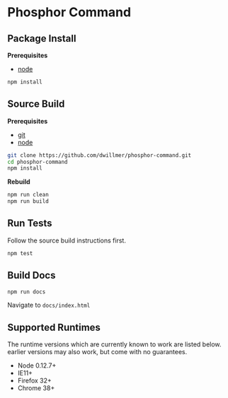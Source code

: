 Phosphor Command
================

Package Install
---------------

**Prerequisites**
- [node](http://npmjs.com)

```bash
npm install
```

Source Build
------------

**Prerequisites**
- [git](http://git-scm.com)
- [node](http://nodejs.org)

```bash
git clone https://github.com/dwillmer/phosphor-command.git
cd phosphor-command
npm install
```

**Rebuild**

```bash
npm run clean
npm run build
```

Run Tests
---------

Follow the source build instructions first.

```bash
npm test
```

Build Docs
----------

```bash
npm run docs
```

Navigate to `docs/index.html`

Supported Runtimes
------------------

The runtime versions which are currently known to work are listed below. earlier
versions may also work, but come with no guarantees.

- Node 0.12.7+
- IE11+
- Firefox 32+
- Chrome 38+

